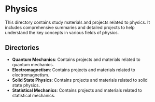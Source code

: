 # Physics

This directory contains study materials and projects related to physics. It includes comprehensive summaries and detailed projects to help understand the key concepts in various fields of physics.

## Directories
- **Quantum Mechanics**: Contains projects and materials related to quantum mechanics.
- **Electromagnetism**: Contains projects and materials related to electromagnetism.
- **Solid State Physics**: Contains projects and materials related to solid state physics.
- **Statistical Mechanics**: Contains projects and materials related to statistical mechanics.
